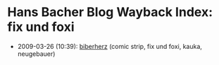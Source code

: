 # Hans Bacher Blog Wayback Index: fix und foxi

* 2009-03-26 (10:39): [biberherz](https://web.archive.org/web/https://one1more2time3.wordpress.com/2009/03/26/biberherz/) (comic strip, fix und foxi, kauka, neugebauer)